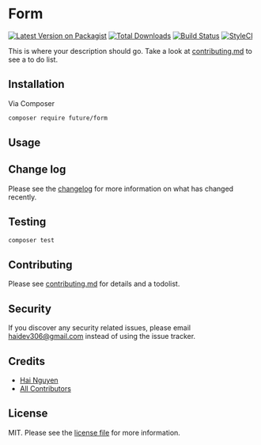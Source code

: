 # Form

[![Latest Version on Packagist][ico-version]][link-packagist]
[![Total Downloads][ico-downloads]][link-downloads]
[![Build Status][ico-travis]][link-travis]
[![StyleCI][ico-styleci]][link-styleci]

This is where your description should go. Take a look at [contributing.md](contributing.md) to see a to do list.

## Installation

Via Composer

```bash
composer require future/form
```

## Usage

## Change log

Please see the [changelog](changelog.md) for more information on what has changed recently.

## Testing

```bash
composer test
```

## Contributing

Please see [contributing.md](contributing.md) for details and a todolist.

## Security

If you discover any security related issues, please email haidev306@gmail.com instead of using the issue tracker.

## Credits

- [Hai Nguyen][link-author]
- [All Contributors][link-contributors]

## License

MIT. Please see the [license file](license.md) for more information.

[ico-version]: https://img.shields.io/packagist/v/future/form.svg?style=flat-square
[ico-downloads]: https://img.shields.io/packagist/dt/future/form.svg?style=flat-square
[ico-travis]: https://img.shields.io/travis/future/form/master.svg?style=flat-square
[ico-styleci]: https://styleci.io/repos/12345678/shield

[link-packagist]: https://packagist.org/packages/future/form
[link-downloads]: https://packagist.org/packages/future/form
[link-travis]: https://travis-ci.org/future/form
[link-styleci]: https://styleci.io/repos/12345678
[link-author]: https://github.com/future
[link-contributors]: ../../contributors
